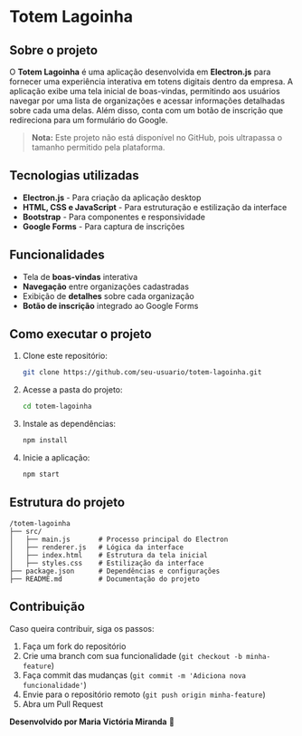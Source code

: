 # Totem Lagoinha

## Sobre o projeto
O **Totem Lagoinha** é uma aplicação desenvolvida em **Electron.js** para fornecer uma experiência interativa em totens digitais dentro da empresa. A aplicação exibe uma tela inicial de boas-vindas, permitindo aos usuários navegar por uma lista de organizações e acessar informações detalhadas sobre cada uma delas. Além disso, conta com um botão de inscrição que redireciona para um formulário do Google.

> **Nota:** Este projeto não está disponível no GitHub, pois ultrapassa o tamanho permitido pela plataforma.

## Tecnologias utilizadas
- **Electron.js** - Para criação da aplicação desktop
- **HTML, CSS e JavaScript** - Para estruturação e estilização da interface
- **Bootstrap** - Para componentes e responsividade
- **Google Forms** - Para captura de inscrições

## Funcionalidades
- Tela de **boas-vindas** interativa
- **Navegação** entre organizações cadastradas
- Exibição de **detalhes** sobre cada organização
- **Botão de inscrição** integrado ao Google Forms

## Como executar o projeto
1. Clone este repositório:
   ```bash
   git clone https://github.com/seu-usuario/totem-lagoinha.git
   ```
2. Acesse a pasta do projeto:
   ```bash
   cd totem-lagoinha
   ```
3. Instale as dependências:
   ```bash
   npm install
   ```
4. Inicie a aplicação:
   ```bash
   npm start
   ```

## Estrutura do projeto
```
/totem-lagoinha
├── src/
│   ├── main.js       # Processo principal do Electron
│   ├── renderer.js   # Lógica da interface
│   ├── index.html    # Estrutura da tela inicial
│   ├── styles.css    # Estilização da interface
├── package.json      # Dependências e configurações
├── README.md         # Documentação do projeto
```

## Contribuição
Caso queira contribuir, siga os passos:
1. Faça um fork do repositório
2. Crie uma branch com sua funcionalidade (`git checkout -b minha-feature`)
3. Faça commit das mudanças (`git commit -m 'Adiciona nova funcionalidade'`)
4. Envie para o repositório remoto (`git push origin minha-feature`)
5. Abra um Pull Request

**Desenvolvido por Maria Victória Miranda** 🚀

